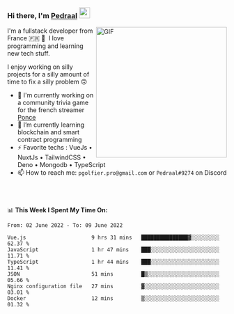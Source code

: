 ### Hi there, I'm <a href="https://pedraal.dev" target="_blank">Pedraal</a> <img src="https://media.giphy.com/media/hvRJCLFzcasrR4ia7z/giphy.gif" width="25px">
<img align="right" alt="GIF" src="https://pedraal.dev/avatar.png" width="300" height="300" />

I'm a fullstack developer from France 🇫🇷 🥖 &nbsp;I love programming and learning new
tech stuff.

I enjoy working on silly projects for a silly amount of time to fix a silly problem 🙃

- 🔭  I'm currently working on a community trivia game for the french streamer <a href="https://twitch.tv/ponce" target="_blank">Ponce</a>
- 🌱 I’m currently learning blockchain and smart contract programming
- ⚡ Favorite techs : VueJs &bull; NuxtJs &bull; TailwindCSS &bull; Deno &bull; Mongodb &bull; TypeScript
- 📫 How to reach me: `pgolfier.pro@gmail.com` or `Pedraal#9274` on Discord

<br>
<br>

📊 **This Week I Spent My Time On:**
<!--START_SECTION:waka-->

```text
From: 02 June 2022 - To: 09 June 2022

Vue.js                     9 hrs 31 mins   ███████████████▓░░░░░░░░░   62.37 %
JavaScript                 1 hr 47 mins    ███░░░░░░░░░░░░░░░░░░░░░░   11.71 %
TypeScript                 1 hr 44 mins    ███░░░░░░░░░░░░░░░░░░░░░░   11.41 %
JSON                       51 mins         █▒░░░░░░░░░░░░░░░░░░░░░░░   05.66 %
Nginx configuration file   27 mins         ▓░░░░░░░░░░░░░░░░░░░░░░░░   03.01 %
Docker                     12 mins         ▒░░░░░░░░░░░░░░░░░░░░░░░░   01.32 %
```

<!--END_SECTION:waka-->

